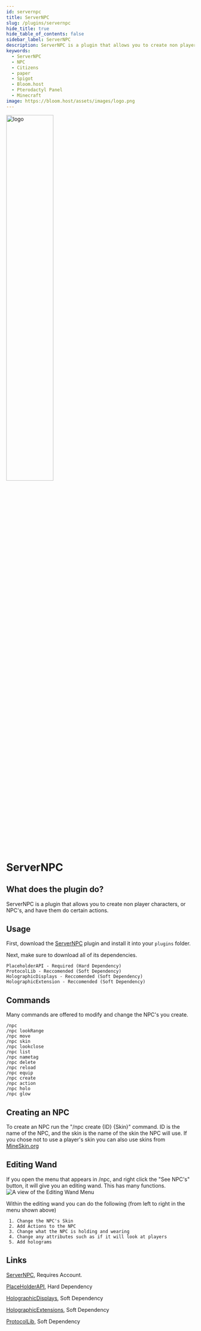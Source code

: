 ```yaml
---
id: servernpc
title: ServerNPC
slug: /plugins/servernpc
hide_title: true
hide_table_of_contents: false
sidebar_label: ServerNPC
description: ServerNPC is a plugin that allows you to create non player characters, or NPC's, and have them do certain actions.
keywords:
  - ServerNPC
  - NPC
  - Citizens
  - paper
  - Spigot
  - Bloom.host
  - Pterodactyl Panel
  - Minecraft
image: https://bloom.host/assets/images/logo.png
---
```


<div class="text--center">
<img src="https://bloom.host/logo-white.svg" alt="logo" height="50%" width="50%"/>
<h1>ServerNPC</h1>
</div>

## What does the plugin do?

ServerNPC is a plugin that allows you to create non player characters, or NPC's, and have them do certain actions.

## Usage
First, download the [ServerNPC](https://www.spigotmc.org/resources/servernpc-frequently-updates.74524/) plugin and install it into your `plugins` folder.   

Next, make sure to download all of its dependencies.
```
PlaceholderAPI - Required (Hard Dependency)
ProtocolLib - Reccomended (Soft Dependency)
HolographicDisplays - Reccomended (Soft Dependency)
HolographicExtension - Reccomended (Soft Dependency)

```
## Commands
Many commands are offered to modify and change the NPC's you create.
```
/npc
/npc lookRange
/npc move
/npc skin
/npc lookclose
/npc list
/npc nametag
/npc delete
/npc reload
/npc equip
/npc create
/npc action
/npc holo
/npc glow
```
## Creating an NPC

To create an NPC run the "/npc create {ID} {Skin}" command. ID is the name of the NPC, and the skin is the name of the skin the NPC will use. If you chose not to use a player's skin you can also use skins from [MineSkin.org](https://mineskin.org/)

## Editing Wand
If you open the menu that appears in /npc, and right click the "See NPC's" button, it will give you an editing wand. This has many functions.
![A view of the Editing Wand Menu](https://imgur.com/lDWNO3K.png)

Within the editing wand you can do the following (from left to right in the menu shown above)
```
 1. Change the NPC's Skin
 2. Add Actions to the NPC
 3. Change what the NPC is holding and wearing
 4. Change any attributes such as if it will look at players
 5. Add holograms
```



## Links

[ServerNPC](https://www.spigotmc.org/resources/servernpc-frequently-updates.74524/), Requires Account.

[PlaceHolderAPI](https://www.spigotmc.org/resources/placeholderapi.6245/), Hard Dependency

[HolographicDisplays](https://dev.bukkit.org/projects/holographic-displays), Soft Dependency

[HolographicExtensions](https://www.spigotmc.org/resources/holographicextension.18461/), Soft Dependency

[ProtocolLib](https://www.spigotmc.org/resources/protocollib.1997/), Soft Dependency

